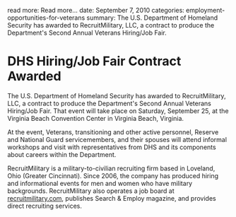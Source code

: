 read more: Read more&hellip;
date: September 7, 2010
categories: employment-opportunities-for-veterans
summary: The U.S. Department of Homeland Security has awarded to RecruitMilitary, LLC, a contract to produce the Department's Second Annual Veterans Hiring/Job Fair.

# DHS Hiring/Job Fair Contract Awarded

The U.S. Department of Homeland Security has awarded to RecruitMilitary, LLC, a contract to produce the Department's Second Annual Veterans Hiring/Job Fair. That event will take place on Saturday, September 25, at the Virginia Beach Convention Center in Virginia Beach, Virginia. 

At the event, Veterans, transitioning and other active personnel, Reserve and National Guard servicemembers, and their spouses will attend informal workshops and visit with representatives from DHS and its components about careers within the Department. 

RecruitMilitary is a military-to-civilian recruiting firm based in Loveland, Ohio (Greater Cincinnati). Since 2006, the company has produced hiring and informational events for men and women who have military backgrounds. RecruitMilitary also operates a job board at [recruitmilitary.com](http://www2.recruitmilitary.com "RecruitMilitary.com"), publishes Search & Employ magazine, and provides direct recruiting services.